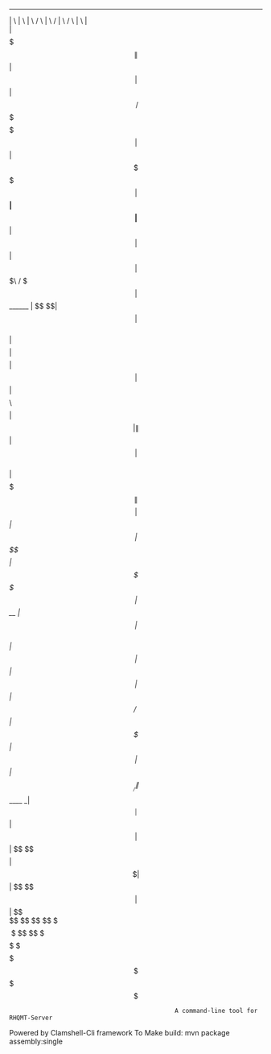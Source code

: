  _______   __    __   ______   __       __  ________        ______   __        ______ 
|       \ |  \  |  \ /      \ |  \     /  \|        \      /      \ |  \      |      \
| $$$$$$$\| $$  | $$|  $$$$$$\| $$\   /  $$ \$$$$$$$$     |  $$$$$$\| $$       \$$$$$$
| $$__| $$| $$__| $$| $$  | $$| $$$\ /  $$$   | $$ ______ | $$   \$$| $$        | $$  
| $$    $$| $$    $$| $$  | $$| $$$$\  $$$$   | $$|      \| $$      | $$        | $$  
| $$$$$$$\| $$$$$$$$| $$ _| $$| $$\$$ $$ $$   | $$ \$$$$$$| $$   __ | $$        | $$  
| $$  | $$| $$  | $$| $$/ \ $$| $$ \$$$| $$   | $$        | $$__/  \| $$_____  _| $$_ 
| $$  | $$| $$  | $$ \$$ $$ $$| $$  \$ | $$   | $$         \$$    $$| $$     \|   $$ \
 \$$   \$$ \$$   \$$  \$$$$$$\ \$$      \$$    \$$          \$$$$$$  \$$$$$$$$ \$$$$$$
                          \$$$                                                        

                                                  A command-line tool for RHQMT-Server
Powered by Clamshell-Cli framework 
To Make build: mvn package assembly:single
